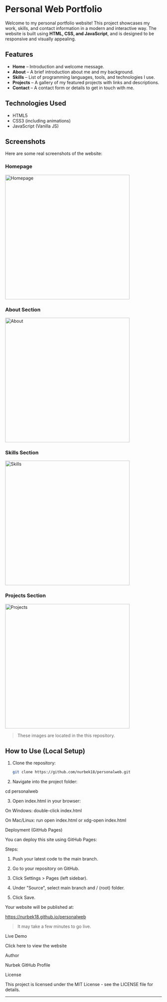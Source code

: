 # Personal Web Portfolio

Welcome to my personal portfolio website! This project showcases my work, skills, and contact information in a modern and interactive way. The website is built using **HTML, CSS, and JavaScript**, and is designed to be responsive and visually appealing.

## Features

- **Home** – Introduction and welcome message.
- **About** – A brief introduction about me and my background.
- **Skills** – List of programming languages, tools, and technologies I use.
- **Projects** – A gallery of my featured projects with links and descriptions.
- **Contact** – A contact form or details to get in touch with me.

## Technologies Used

- HTML5
- CSS3 (including animations)
- JavaScript (Vanilla JS)

## Screenshots

Here are some real screenshots of the website:

### Homepage
<img src="Screenshot_20250409_080509.jpg" alt="Homepage" width="400"/>

### About Section
<img src="Screenshot_20250409_080514.jpg" alt="About" width="400"/>

### Skills Section
<img src="Screenshot_20250409_080521.jpg" alt="Skills" width="400"/>

### Projects Section
<img src="Screenshot_20250409_080526.jpg" alt="Projects" width="400"/>

> These images are located in the this repository.

## How to Use (Local Setup)

1. Clone the repository:
   ```bash
   git clone https://github.com/nurbek18/personalweb.git

2. Navigate into the project folder:

cd personalweb


3. Open index.html in your browser:

On Windows: double-click index.html

On Mac/Linux: run open index.html or xdg-open index.html




Deployment (GitHub Pages)

You can deploy this site using GitHub Pages:

Steps:

1. Push your latest code to the main branch.


2. Go to your repository on GitHub.


3. Click Settings > Pages (left sidebar).


4. Under "Source", select main branch and / (root) folder.


5. Click Save.



Your website will be published at:

https://nurbek18.github.io/personalweb

> It may take a few minutes to go live.



Live Demo

Click here to view the website

Author

Nurbek
GitHub Profile

License

This project is licensed under the MIT License - see the LICENSE file for details.

---
